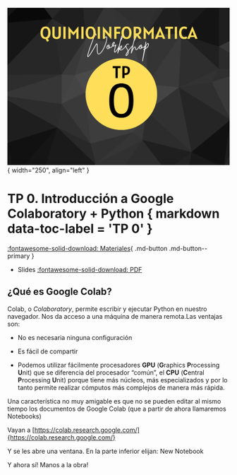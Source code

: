 ![Image](img/TP0.png){ width="250", align="left" }

# **TP 0**. Introducción a Google Colaboratory + Python { markdown data-toc-label = 'TP 0' }

[:fontawesome-solid-download: Materiales]((https://colab.research.google.com/drive/1c5ehV4UMV4jtigrPAHn45vCG1LK02r1l?usp=sharing)){ .md-button .md-button--primary }

<!--
Este es el botón para decargar materiales, en (#) hay que agregar el link correspondiente
--->

* Slides [:fontawesome-solid-download: PDF](https://drive.google.com/file/d/1u8GVuKzyIyC2IkH8jQUHrn25V57hOtLN/view?usp=sharing)

## ¿Qué es Google Colab?

Colab, o *Colaboratory*, permite escribir y ejecutar Python en nuestro navegador. Nos da acceso a una máquina de manera remota.Las ventajas son:

* No es necesaria ninguna configuración

* Es fácil de compartir

* Podemos utilizar fácilmente procesadores **GPU** (**G**raphics **P**rocessing **U**nit) que se diferencia del procesador “común”, el **CPU** (**C**entral **P**rocessing **U**nit) porque tiene más núcleos, más especializados y por lo tanto permite realizar cómputos más complejos de manera más rápida.

Una característica no muy amigable es que no se pueden editar al mismo tiempo los documentos de Google Colab (que a partir de ahora llamaremos Notebooks)

Vayan a [https://colab.research.google.com/]{https://colab.research.google.com/}

Y se les abre una ventana. En la parte inferior elijan: New Notebook

Y ahora sí! Manos a la obra!


